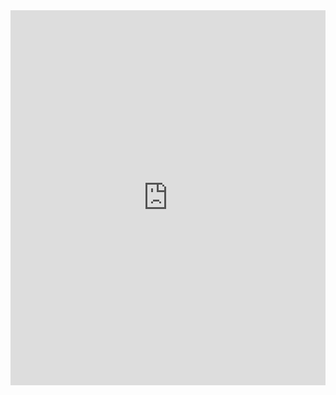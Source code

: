 <!-- # handwriting_analysis[Презентация.pdf](Презентация.pdf) -->
<embed src="https://github.com/Verrronika/handwriting_analysis/blob/e07087ebf6c72c530efd1729d2b0a696e5a1c09d/%D0%9F%D1%80%D0%B5%D0%B7%D0%B5%D0%BD%D1%82%D0%B0%D1%86%D0%B8%D1%8F.pdf" type="application/pdf" width="100%" height="600px" />
